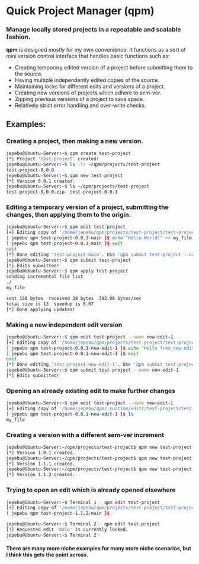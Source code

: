 # Quick Project Manager (qpm)
### Manage locally stored projects in a repeatable and scalable fashion.

<b>qpm</b> is designed mostly for my own convenience. It functions as a sort of mini version control interface that handles basic functions such as:
- Creating temporary edited version of a project before submitting them to the source.
- Having multiple independently edited copies of the source.
- Maintaining locks for different edits and versions of a project.
- Creating new versions of projects which adhere to sem-ver.
- Zipping previous versions of a project to save space.
- Relatively strict error handling and over-write checks.

## Examples:
### Creating a project, then making a new version.
``` bash
jepebu@Ubuntu-Server:~$ qpm create test-project
[*] Project 'test-project' created!
jepebu@Ubuntu-Server:~$ ls -la ~/qpm/projects/test-project
test-project-0.0.0
jepebu@Ubuntu-Server:~$ qpm new test-project
[*] Version 0.0.1 created.
jepebu@Ubuntu-Server:~$ ls ~/qpm/projects/test-project
test-project-0.0.0.zip  test-project-0.0.1
```

### Editing a temporary version of a project, submitting the changes, then applying them to the origin.
``` bash
jepebu@Ubuntu-Server:~$ qpm edit test-project
[+] Editing copy of '/home/jepebu/qpm/projects/test-project/test-project-0.0.1/'. Use 'exit' to return to your original shell.
[ jepebu qpm test-project-0.0.1-main ]$ echo "Hello World!" >> my_file
[ jepebu qpm test-project-0.0.1-main ]$ exit
exit
[*] Done editing 'test-project-main'. Use 'qpm submit test-project --name main' to submit your changes back to the origin.
jepebu@Ubuntu-Server:~$ qpm submit test-project
[*] Edits submitted!
jepebu@Ubuntu-Server:~$ qpm apply test-project
sending incremental file list
./
my_file

sent 158 bytes  received 38 bytes  392.00 bytes/sec
total size is 13  speedup is 0.07
[*] Done applying updates!
```

### Making a new independent edit version
``` bash
jepebu@Ubuntu-Server:~$ qpm edit test-project --name new-edit-1
[+] Editing copy of '/home/jepebu/qpm/projects/test-project/test-project-0.0.1/'. Use 'exit' to return to your original shell.
[ jepebu qpm test-project-0.0.1-new-edit-1 ]$ echo "Hello from new-edit-1!" >> my_file
[ jepebu qpm test-project-0.0.1-new-edit-1 ]$ exit
exit
[*] Done editing 'test-project-new-edit-1'. Use 'qpm submit test-project --name new-edit-1' to submit your changes back to the origin.
jepebu@Ubuntu-Server:~$ qpm submit test-project --name new-edit-1
[*] Edits submitted!
```

### Opening an already existing edit to make further changes
``` bash
jepebu@Ubuntu-Server:~$ qpm edit test-project --name new-edit-1
[+] Editing copy of '/home/jepebu/qpm/.runtime/edits/test-project/test-project-0.0.1-new-edit-1/'. Use 'exit' to return to your original shell.
[ jepebu qpm test-project-0.0.1-new-edit-1 ]$ ls 
my_file
```

### Creating a version with a different sem-ver increment
``` bash
jepebu@Ubuntu-Server:~/qpm/projects/test-project$ qpm new test-project --version major
[*] Version 1.0.1 created.
jepebu@Ubuntu-Server:~/qpm/projects/test-project$ qpm new test-project --version minor
[*] Version 1.1.1 created.
jepebu@Ubuntu-Server:~/qpm/projects/test-project$ qpm new test-project --version patch
[*] Version 1.1.2 created.
```

### Trying to open an edit which is already opened elsewhere
```bash
jepebu@Ubuntu-Server:~$ Terminal 1 - qpm edit test-project
[+] Editing copy of '/home/jepebu/qpm/projects/test-project/test-project-1.1.2/'. Use 'exit' to return to your original shell.
[ jepebu qpm test-project-1.1.2-main ]$ 

jepebu@Ubuntu-Server:~$ Terminal 2 - qpm edit test-project
[!] Requested edit 'main' is currently locked.
jepebu@Ubuntu-Server:~$ Terminal 2 - 
```

#### There are many more niche examples for many more niche scenarios, but I think this gets the point across.


